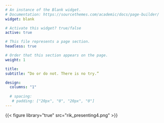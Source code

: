 ```yaml
---
# An instance of the Blank widget.
# Documentation: https://sourcethemes.com/academic/docs/page-builder/
widget: blank

# Activate this widget? true/false
active: true

# This file represents a page section.
headless: true

# Order that this section appears on the page.
weight: 1

title: 
subtitle: “Do or do not. There is no try.”

design:
  columns: "1"
  
  # spacing:
   # padding: ["20px", "0", "20px", "0"]    
---
```

{{< figure library="true" src="rik_presenting4.png" >}} 
